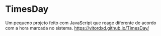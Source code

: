# TimesDay
Um pequeno projeto feito com JavaScript que reage diferente de acordo com a hora marcada no sistema.
https://vitordxd.github.io/TimesDay/
